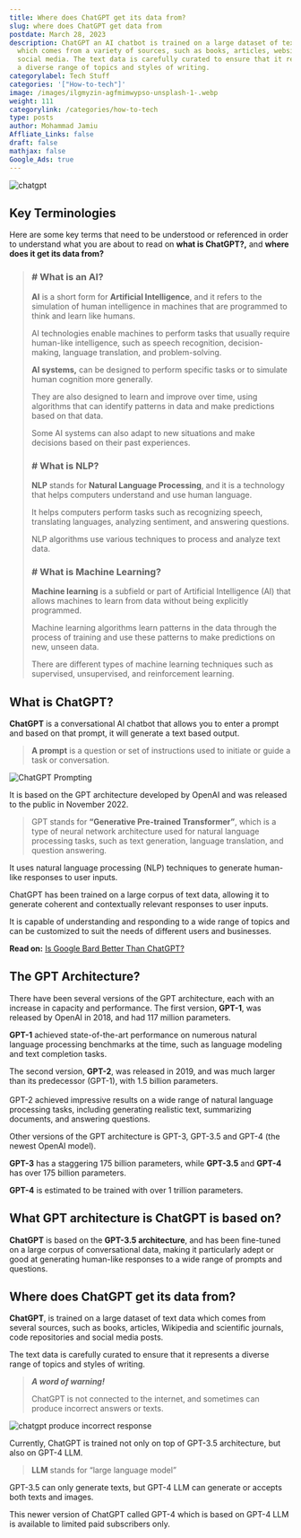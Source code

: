 ```yaml
---
title: Where does ChatGPT get its data from?
slug: where does ChatGPT get data from
postdate: March 28, 2023
description: ChatGPT an AI chatbot is trained on a large dataset of text data
  which comes from a variety of sources, such as books, articles, websites, and
  social media. The text data is carefully curated to ensure that it represents
  a diverse range of topics and styles of writing.
categorylabel: Tech Stuff
categories: '["How-to-tech"]'
image: /images/ilgmyzin-agfmimwypso-unsplash-1-.webp
weight: 111
categorylink: /categories/how-to-tech
type: posts
author: Mohammad Jamiu
Affliate_Links: false
draft: false
mathjax: false
Google_Ads: true
---
```

![chatgpt](/images/ilgmyzin-agfmimwypso-unsplash-1-.webp "chatgpt")

## **Key Terminologies**

Here are some key terms that need to be understood or referenced in order to understand what you are about to read on **what is ChatGPT?,** and **where does it get its data from?**

> ### **\# What is an AI?**
>
> **AI** is a short form for **Artificial Intelligence**, and it refers to the simulation of human intelligence in machines that are programmed to think and learn like humans.
>
> AI technologies enable machines to perform tasks that usually require human-like intelligence, such as speech recognition, decision-making, language translation, and problem-solving.
>
> **AI systems,** can be designed to perform specific tasks or to simulate human cognition more generally.
>
> They are also designed to learn and improve over time, using algorithms that can identify patterns in data and make predictions based on that data.
>
> Some AI systems can also adapt to new situations and make decisions based on their past experiences.
>
> ### **\# What is NLP?**
>
> **NLP** stands for **Natural Language Processing**, and it is a technology that helps computers understand and use human language.
>
> It helps computers perform tasks such as recognizing speech, translating languages, analyzing sentiment, and answering questions.
>
> NLP algorithms use various techniques to process and analyze text data.
>
> ### **\# What is Machine Learning?**
>
> **Machine learning** is a subfield or part of Artificial Intelligence (AI) that allows machines to learn from data without being explicitly programmed.
>
> Machine learning algorithms learn patterns in the data through the process of training and use these patterns to make predictions on new, unseen data.
>
> There are different types of machine learning techniques such as supervised, unsupervised, and reinforcement learning.

## What is ChatGPT?

**ChatGPT** is a conversational AI chatbot that allows you to enter a prompt and based on that prompt, it will generate a text based output.

> **A prompt** is a question or set of instructions used to initiate or guide a task or conversation.

![ChatGPT Prompting](/images/chatgpt.webp "ChatGPT Prompting")

It is based on the GPT architecture developed by OpenAI and was released to the public in November 2022.

> GPT stands for **“Generative Pre-trained Transformer”**, which is a type of neural network architecture used for natural language processing tasks, such as text generation, language translation, and question answering.

It uses natural language processing (NLP) techniques to generate human-like responses to user inputs.

ChatGPT has been trained on a large corpus of text data, allowing it to generate coherent and contextually relevant responses to user inputs.

It is capable of understanding and responding to a wide range of topics and can be customized to suit the needs of different users and businesses.

**Read on:** [Is Google Bard Better Than ChatGPT?](/how-to-tech/is-google-bard-better-than-chatgpt/)

## The GPT Architecture?

There have been several versions of the GPT architecture, each with an increase in capacity and performance. The first version, **GPT-1**, was released by OpenAI in 2018, and had 117 million parameters.

**GPT-1** achieved state-of-the-art performance on numerous natural language processing benchmarks at the time, such as language modeling and text completion tasks.

The second version, **GPT-2**, was released in 2019, and was much larger than its predecessor (GPT-1), with 1.5 billion parameters. \
\
GPT-2 achieved impressive results on a wide range of natural language processing tasks, including generating realistic text, summarizing documents, and answering questions.

Other versions of the GPT architecture is GPT-3, GPT-3.5 and GPT-4 (the newest OpenAI model).

**GPT-3** has a staggering 175 billion parameters, while **GPT-3.5** and **GPT-4** has over 175 billion parameters.

**GPT-4** is estimated to be trained with over 1 trillion parameters.

## What GPT architecture is ChatGPT is based on?

**ChatGPT** is based on the **GPT-3.5 architecture**, and has been fine-tuned on a large corpus of conversational data, making it particularly adept or good at generating human-like responses to a wide range of prompts and questions.

## Where does ChatGPT get its data from?

**ChatGPT**, is trained on a large dataset of text data which comes from several sources, such as books, articles, Wikipedia and scientific journals, code repositories and social media posts.

The text data is carefully curated to ensure that it represents a diverse range of topics and styles of writing.

> ***A word of warning!***
>
> ChatGPT is not connected to the internet, and sometimes can produce incorrect answers or texts.

![chatgpt produce incorrect response](/images/chatgpt-false-response.webp "chatgpt produce incorrect response")

Currently, ChatGPT is trained not only on top of GPT-3.5 architecture, but also on GPT-4 LLM.

> **LLM** stands for “large language model”

GPT-3.5 can only generate texts, but GPT-4 LLM can generate or accepts both texts and images.

This newer version of ChatGPT called GPT-4 which is based on GPT-4 LLM is available to limited paid subscribers only.